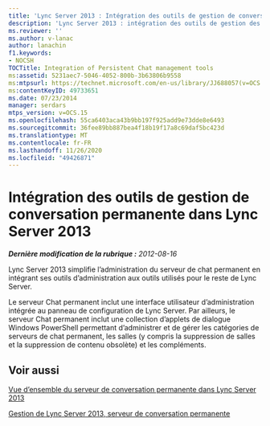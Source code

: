 ```yaml
---
title: 'Lync Server 2013 : Intégration des outils de gestion de conversation permanente'
description: 'Lync Server 2013 : intégration des outils de gestion des discussions permanentes.'
ms.reviewer: ''
ms.author: v-lanac
author: lanachin
f1.keywords:
- NOCSH
TOCTitle: Integration of Persistent Chat management tools
ms:assetid: 5231aec7-5046-4052-800b-3b63806b9558
ms:mtpsurl: https://technet.microsoft.com/en-us/library/JJ688057(v=OCS.15)
ms:contentKeyID: 49733651
ms.date: 07/23/2014
manager: serdars
mtps_version: v=OCS.15
ms.openlocfilehash: 55ca6403aca43b9bb197f925add9e73dde8e6493
ms.sourcegitcommit: 36fee89bb887bea4f18b19f17a8c69daf5bc423d
ms.translationtype: MT
ms.contentlocale: fr-FR
ms.lasthandoff: 11/26/2020
ms.locfileid: "49426871"
---
```

# <a name="integration-of-persistent-chat-management-tools-in-lync-server-2013"></a>Intégration des outils de gestion de conversation permanente dans Lync Server 2013

<div data-xmlns="http://www.w3.org/1999/xhtml">

<div class="topic" data-xmlns="http://www.w3.org/1999/xhtml" data-msxsl="urn:schemas-microsoft-com:xslt" data-cs="https://msdn.microsoft.com/">

<div data-asp="https://msdn2.microsoft.com/asp">



</div>

<div id="mainSection">

<div id="mainBody">

<span> </span>

_**Dernière modification de la rubrique :** 2012-08-16_

Lync Server 2013 simplifie l’administration du serveur de chat permanent en intégrant ses outils d’administration aux outils utilisés pour le reste de Lync Server.

Le serveur Chat permanent inclut une interface utilisateur d’administration intégrée au panneau de configuration de Lync Server. Par ailleurs, le serveur Chat permanent inclut une collection d’applets de dialogue Windows PowerShell permettant d’administrer et de gérer les catégories de serveurs de chat permanent, les salles (y compris la suppression de salles et la suppression de contenu obsolète) et les compléments.

<div>

## <a name="see-also"></a>Voir aussi


[Vue d’ensemble du serveur de conversation permanente dans Lync Server 2013](lync-server-2013-overview-of-persistent-chat-server.md)  


[Gestion de Lync Server 2013, serveur de conversation permanente](managing-lync-server-2013-persistent-chat-server.md)  
  

</div>

</div>

<span> </span>

</div>

</div>

</div>

